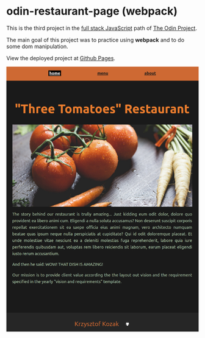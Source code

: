 # odin-restaurant-page (webpack)

This is the third project in the [full stack JavaScript](https://www.theodinproject.com/paths/full-stack-javascript/courses/javascript/lessons/restaurant-page) path of [The Odin Project](https://www.theodinproject.com/).

The main goal of this project was to practice using **webpack** and to do some dom manipulation.

View the deployed project at [Github Pages](https://krzysztof-kozak.github.io/odin-restaurant-page).

<img src="https://raw.githubusercontent.com/krzysztof-kozak/odin-restaurant-page/main/restaurant.png">